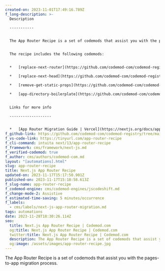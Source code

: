 ```yaml
---
created-on: 2023-11-01T17:49:16.789Z
f_long-description: >-
  Description

  -----------


  The App Router Recipe is a set of codemods that assist you with the pages-to-app migration process.


  The recipe includes the following codemods:


  *   [replace-next-router](https://github.com/codemod-com/codemod-registry/tree/main/next/13/replace-next-router)

  *   [replace-next-head](https://github.com/codemod-com/codemod-registry/tree/main/next/13/replace-next-head)

  *   [remove-get-static-props](https://github.com/codemod-com/codemod-registry/tree/main/next/13/remove-get-static-props)

  *   [app-directory-boilerplate](https://github.com/codemod-com/codemod-registry/tree/main/next/13/app-directory-boilerplate)


  Links for more info

  -------------------


  *   [App Router Migration Guide | Vercel](https://nextjs.org/docs/app/building-your-application/upgrading/app-router-migration)
f_github-link: https://github.com/codemod-com/codemod-registry/tree/main/next/13/app-router-recipe
f_vs-code-link: https://tinyurl.com/app-router-recipe
f_cli-command: intuita next/13/app-router-recipe
f_framework: cms/framework/next-js.md
f_verified-codemod: true
f_author: cms/authors/codemod-com.md
layout: "[automations].html"
slug: app-router-recipe
title: Next.js App Router Recipe
updated-on: 2023-11-17T15:17:50.901Z
published-on: 2023-11-17T15:18:58.613Z
f_slug-name: app-router-recipe
f_codemod-engine: cms/codemod-engines/jscodeshift.md
f_change-mode-2: Assistive
f_estimated-time-saving: 5 minutes/occurrence
f_labels:
  - cms/labels/next-js-app-router-migration.md
tags: automations
date: 2023-11-28T18:30:26.114Z
seo:
  title: Next.js App Router Recipe | Codemod.com
  og:title: Next.js App Router Recipe | Codemod.com
  twitter:title: Next.js App Router Recipe | Codemod.com
  description: The App Router Recipe is a set of codemods that assist you with the pages-to-app migration process.
  og:image: /assets/images/app-router-recipe.jpg
---
```


The App Router Recipe is a set of codemods that assist you with the pages-to-app migration process.
